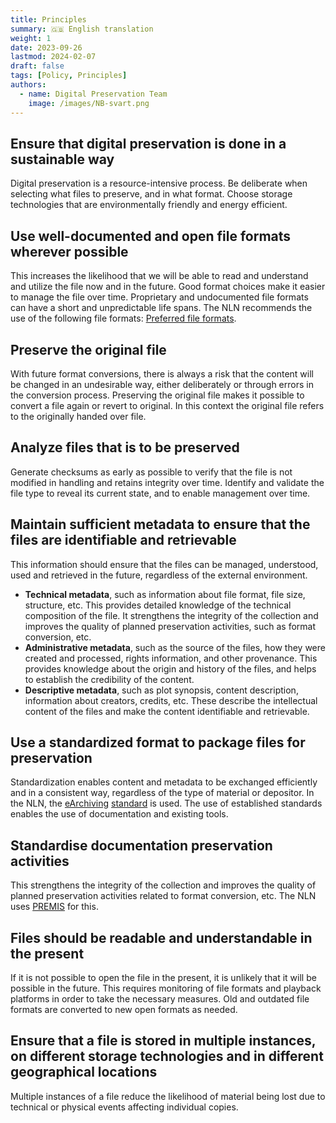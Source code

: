 ```yaml
---
title: Principles
summary: 🇬🇧 English translation
weight: 1
date: 2023-09-26
lastmod: 2024-02-07
draft: false
tags: [Policy, Principles]
authors: 
  - name: Digital Preservation Team
    image: /images/NB-svart.png
---
```


## Ensure that digital preservation is done in a sustainable way

Digital preservation is a resource-intensive process.
Be deliberate when selecting what files to preserve, and in what format.
Choose storage technologies that are environmentally friendly and energy efficient.

## Use well-documented and open file formats wherever possible

This increases the likelihood that we will be able to read and understand and utilize the file now and in the future.
Good format choices make it easier to manage the file over time.
Proprietary and undocumented file formats can have a short and unpredictable life spans.
The NLN recommends the use of the following file formats: [Preferred file formats](/docs/formats "Link to a list of preferred file formats").

## Preserve the original file

With future format conversions, there is always a risk that the content will be changed in an undesirable way, either deliberately or through errors in the conversion process.
Preserving the original file makes it possible to convert a file again or revert to original.
In this context the original file refers to the originally handed over file.

## Analyze files that is to be preserved

Generate checksums as early as possible to verify that the file is not modified in handling and retains integrity over time.
Identify and validate the file type to reveal its current state, and to enable management over time.

## Maintain sufficient metadata to ensure that the files are identifiable and retrievable

This information should ensure that the files can be managed, understood, used and retrieved in the future, regardless of the external environment.

- **Technical metadata**, such as information about file format, file size, structure, etc.
  This provides detailed knowledge of the technical composition of the file.
  It strengthens the integrity of the collection and improves the quality of planned preservation activities, such as format conversion, etc.
- **Administrative metadata**, such as the source of the files, how they were created and processed, rights information, and other provenance.
  This provides knowledge about the origin and history of the files, and helps to establish the credibility of the content.
- **Descriptive metadata**, such as plot synopsis, content description, information about creators, credits, etc.
  These describe the intellectual content of the files and make the content identifiable and retrievable.

## Use a standardized format to package files for preservation

Standardization enables content and metadata to be exchanged efficiently and in a consistent way, regardless of the type of material or depositor.
In the NLN, the [eArchiving](https://eark.online/ "Official E-ARK website") [standard](https://dilcis.eu/specifications "Specifications and guidelines for E-ARK and others") is used.
The use of established standards enables the use of documentation and existing tools.

## Standardise documentation preservation activities

This strengthens the integrity of the collection and improves the quality of planned preservation activities related to format conversion, etc.
The NLN uses [PREMIS](https://www.loc.gov/standards/premis/ "Official PREMIS website") for this.

## Files should be readable and understandable in the present

If it is not possible to open the file in the present, it is unlikely that it will be possible in the future.
This requires monitoring of file formats and playback platforms in order to take the necessary measures.
Old and outdated file formats are converted to new open formats as needed.

## Ensure that a file is stored in multiple instances, on different storage technologies and in different geographical locations

Multiple instances of a file reduce the likelihood of material being lost due to technical or physical events affecting individual copies.
